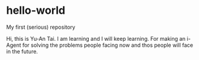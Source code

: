 # hello-world
My first (serious) repository

Hi, this is Yu-An Tai. I am learning and I will keep learning. For making an i-Agent for solving the problems people facing now and thos people will face in the future.
